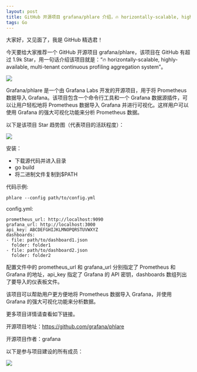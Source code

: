 ```yaml
---
layout: post
title: GitHub 开源项目 grafana/phlare 介绍，🔥 horizontally-scalable, highly-available, multi-tenant continuous profiling aggregation system
tags: Go
---
```


大家好，又见面了，我是 GitHub 精选君！

今天要给大家推荐一个 GitHub 开源项目 grafana/phlare，该项目在 GitHub 有超过 1.9k Star，用一句话介绍该项目就是：“🔥 horizontally-scalable, highly-available, multi-tenant continuous profiling aggregation system”。

![](https://raw.githubusercontent.com/grafana/phlare/master/images/logo.png)

Grafana/phlare 是一个由 Grafana Labs 开发的开源项目，用于将 Prometheus 数据导入 Grafana。该项目包含一个命令行工具和一个 Grafana 数据源插件，可以让用户轻松地将 Prometheus 数据导入 Grafana 并进行可视化。这样用户可以使用 Grafana 的强大可视化功能来分析 Prometheus 数据。


以下是该项目 Star 趋势图（代表项目的活跃程度）：

![](https://api.star-history.com/svg?repos=grafana/phlare&type=Timeline)

安装：

- 下载源代码并进入目录
- go build
- 将二进制文件复制到$PATH

代码示例:

```
phlare --config path/to/config.yml
```

config.yml:

```
prometheus_url: http://localhost:9090
grafana_url: http://localhost:3000
api_key: ABCDEFGHIJKLMNOPQRSTUVWXYZ
dashboards:
- file: path/to/dashboard1.json
  folder: folder1
- file: path/to/dashboard2.json
  folder: folder2
```

配置文件中的 prometheus_url 和 grafana_url 分别指定了 Prometheus 和 Grafana 的地址，api_key 指定了 Grafana 的 API 密钥，dashboards 数组列出了要导入的仪表板文件。

该项目可以帮助用户更方便地将 Prometheus 数据导入 Grafana，并使用 Grafana 的强大可视化功能来分析数据。

更多项目详情请查看如下链接。

开源项目地址：https://github.com/grafana/phlare 

开源项目作者：grafana

以下是参与项目建设的所有成员：

![](https://contrib.rocks/image?repo=grafana/phlare)

